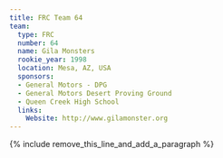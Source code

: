 ```yaml
---
title: FRC Team 64
team:
  type: FRC
  number: 64
  name: Gila Monsters
  rookie_year: 1998
  location: Mesa, AZ, USA
  sponsors:
  - General Motors - DPG
  - General Motors Desert Proving Ground
  - Queen Creek High School
  links:
    Website: http://www.gilamonster.org
---
```


{% include remove_this_line_and_add_a_paragraph %}